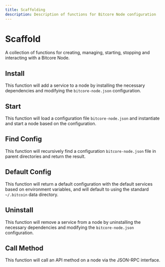 ```yaml
---
title: Scaffolding
description: Description of functions for Bitcore Node configuration
---
```

# Scaffold

A collection of functions for creating, managing, starting, stopping and interacting with a Bitcore Node. 

## Install

This function will add a service to a node by installing the necessary dependencies and modifying the `bitcore-node.json` configuration.

## Start

This function will load a configuration file `bitcore-node.json` and instantiate and start a node based on the configuration.

## Find Config

This function will recursively find a configuration `bitcore-node.json` file in parent directories and return the result.

## Default Config

This function will return a default configuration with the default services based on environment variables, and will default to using the standard `~/.bitcoin` data directory.

## Uninstall

This function will remove a service from a node by uninstalling the necessary dependencies and modifying the `bitcore-node.json` configuration.

## Call Method

This function will call an API method on a node via the JSON-RPC interface.
